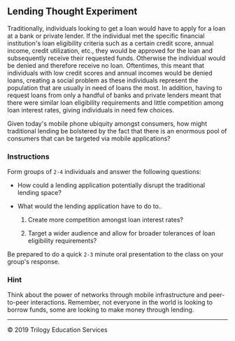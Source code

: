 ## Lending Thought Experiment

Traditionally, individuals looking to get a loan would have to apply for a loan at a bank or private lender. If the individual met the specific financial institution's loan eligibility criteria such as a certain credit score, annual income, credit utilization, etc., they would be approved for the loan and subsequently receive their requested funds. Otherwise the individual would be denied and therefore receive no loan. Oftentimes, this meant that individuals with low credit scores and annual incomes would be denied loans, creating a social problem as these individuals represent the population that are usually in need of loans the most. In addition, having to request loans from only a handful of banks and private lenders meant that there were similar loan eligibility requirements and little competition among loan interest rates, giving individuals in need few choices.

Given today's mobile phone ubiquity amongst consumers, how might traditional lending be bolstered by the fact that there is an enormous pool of consumers that can be targeted via mobile applications?   

### Instructions

Form groups of `2-4` individuals and answer the following questions:

* How could a lending application potentially disrupt the traditional lending space?

* What would the lending application have to do to..

  1. Create more competition amongst loan interest rates?

  2. Target a wider audience and allow for broader tolerances of loan eligibility requirements?

Be prepared to do a quick `2-3` minute oral presentation to the class on your group's response. 

### Hint

Think about the power of networks through mobile infrastructure and peer-to-peer interactions. Remember, not everyone in the world is looking to borrow funds, some are looking to make money through lending.

---

© 2019 Trilogy Education Services
